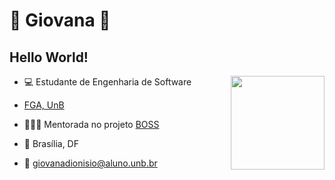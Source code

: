 # 🐝 Giovana 🐝
## Hello World! 
<image align= right src= "https://media.giphy.com/media/3o6gH2SgFwXHHfsM5q/giphy.gif" width="150"/>

- 💻 Estudante de Engenharia de Software 


- [FGA, UnB](http://www.fga.unb.br/)
- 👩🏾‍🦱 Mentorada no projeto [BOSS](https://github.com/BOSS-BigOpenSourceSister/BigSister)
- 📍 Brasília, DF
- 📧 giovanadionisio@aluno.unb.br







